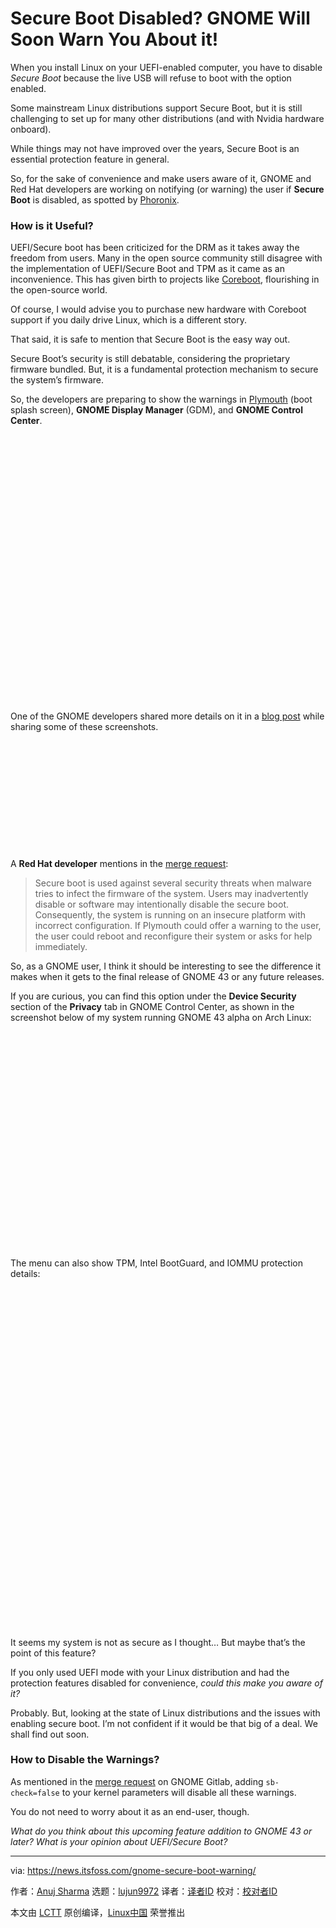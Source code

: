 [#]: subject: "Secure Boot Disabled? GNOME Will Soon Warn You About it!"
[#]: via: "https://news.itsfoss.com/gnome-secure-boot-warning/"
[#]: author: "Anuj Sharma https://news.itsfoss.com/author/anuj/"
[#]: collector: "lujun9972"
[#]: translator: " "
[#]: reviewer: " "
[#]: publisher: " "
[#]: url: " "

Secure Boot Disabled? GNOME Will Soon Warn You About it!
======

When you install Linux on your UEFI-enabled computer, you have to disable _Secure Boot_ because the live USB will refuse to boot with the option enabled.

Some mainstream Linux distributions support Secure Boot, but it is still challenging to set up for many other distributions (and with Nvidia hardware onboard).

While things may not have improved over the years, Secure Boot is an essential protection feature in general.

So, for the sake of convenience and make users aware of it, GNOME and Red Hat developers are working on notifying (or warning) the user if **Secure Boot** is disabled, as spotted by [Phoronix][1].

### How is it Useful?

UEFI/Secure boot has been criticized for the DRM as it takes away the freedom from users. Many in the open source community still disagree with the implementation of UEFI/Secure Boot and TPM as it came as an inconvenience. This has given birth to projects like [Coreboot][2], flourishing in the open-source world.

Of course, I would advise you to purchase new hardware with Coreboot support if you daily drive Linux, which is a different story.

That said, it is safe to mention that Secure Boot is the easy way out.

Secure Boot’s security is still debatable, considering the proprietary firmware bundled. But, it is a fundamental protection mechanism to secure the system’s firmware.

So, the developers are preparing to show the warnings in [Plymouth][3] (boot splash screen), **GNOME Display Manager** (GDM), and **GNOME Control Center**.

![Image Credits: GNOME Blog][4]

One of the GNOME developers shared more details on it in a [blog post][5] while sharing some of these screenshots.

![][6]

A **Red Hat developer** mentions in the [merge request][7]:

> Secure boot is used against several security threats when malware tries to infect the firmware of the system. Users may inadvertently disable or software may intentionally disable the secure boot. Consequently, the system is running on an insecure platform with incorrect configuration. If Plymouth could offer a warning to the user, the user could reboot and reconfigure their system or asks for help immediately.

So, as a GNOME user, I think it should be interesting to see the difference it makes when it gets to the final release of GNOME 43 or any future releases.

If you are curious, you can find this option under the **Device Security** section of the **Privacy** tab in GNOME Control Center, as shown in the screenshot below of my system running GNOME 43 alpha on Arch Linux:

![][8]

The menu can also show TPM, Intel BootGuard, and IOMMU protection details:

![][9]

It seems my system is not as secure as I thought… But maybe that’s the point of this feature?

If you only used UEFI mode with your Linux distribution and had the protection features disabled for convenience, _could this make you aware of it?_

Probably. But, looking at the state of Linux distributions and the issues with enabling secure boot. I’m not confident if it would be that big of a deal. We shall find out soon.

### How to Disable the Warnings?

As mentioned in the [merge request][10] on GNOME Gitlab, adding `sb-check=false` to your kernel parameters will disable all these warnings.

You do not need to worry about it as an end-user, though.

_What do you think about this upcoming feature addition to GNOME 43 or later? What is your opinion about UEFI/Secure Boot?_

--------------------------------------------------------------------------------

via: https://news.itsfoss.com/gnome-secure-boot-warning/

作者：[Anuj Sharma][a]
选题：[lujun9972][b]
译者：[译者ID](https://github.com/译者ID)
校对：[校对者ID](https://github.com/校对者ID)

本文由 [LCTT](https://github.com/LCTT/TranslateProject) 原创编译，[Linux中国](https://linux.cn/) 荣誉推出

[a]: https://news.itsfoss.com/author/anuj/
[b]: https://github.com/lujun9972
[1]: https://www.phoronix.com/news/GNOME-Secure-Boot-Warning
[2]: https://www.coreboot.org/
[3]: https://gitlab.freedesktop.org/plymouth
[4]: data:image/svg+xml;base64,PHN2ZyBoZWlnaHQ9IjUxOSIgd2lkdGg9IjYxMSIgeG1sbnM9Imh0dHA6Ly93d3cudzMub3JnLzIwMDAvc3ZnIiB2ZXJzaW9uPSIxLjEiLz4=
[5]: https://blogs.gnome.org/hughsie/2022/07/29/emulated-host-profiles-in-fwupd/
[6]: data:image/svg+xml;base64,PHN2ZyBoZWlnaHQ9IjM1MiIgd2lkdGg9IjEwMjQiIHhtbG5zPSJodHRwOi8vd3d3LnczLm9yZy8yMDAwL3N2ZyIgdmVyc2lvbj0iMS4xIi8+
[7]: https://gitlab.freedesktop.org/plymouth/plymouth/-/merge_requests/176
[8]: data:image/svg+xml;base64,PHN2ZyBoZWlnaHQ9IjcwOCIgd2lkdGg9IjEwMjQiIHhtbG5zPSJodHRwOi8vd3d3LnczLm9yZy8yMDAwL3N2ZyIgdmVyc2lvbj0iMS4xIi8+
[9]: data:image/svg+xml;base64,PHN2ZyBoZWlnaHQ9IjY3MiIgd2lkdGg9IjYyMiIgeG1sbnM9Imh0dHA6Ly93d3cudzMub3JnLzIwMDAvc3ZnIiB2ZXJzaW9uPSIxLjEiLz4=
[10]: https://gitlab.gnome.org/GNOME/gnome-shell/-/merge_requests/2333
